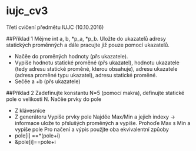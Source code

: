 # iujc_cv3
Třetí cvičení předmětu IUJC (10.10.2016)

##Příklad 1 
Mějme int a, b, *p_a, *p_b. Uložte do ukazatelů adresy statických proměnných a dále pracujte již pouze pomocí ukazatelů. 
- Načěe do proměných hodnoty (přs ukazatele). 
- Vypiše hodnotu statické proměné (přs ukazatel), hodnotu ukazatele (tedy adresu statické proměné, kterou obsahuje), adresu ukazatele (adresa proměné typu ukazatel), adresu statické proměné. 
- Sečěe a +b (přs ukazatele) 


##Příklad 2
Zadefinujte konstantu N=5 (pomocí makra), definujte statické pole o velikosti N. 
Načěe prvky do pole 
-  Z klávesnice 
-  Z generátoru 
Vypiše prvky pole 
Najděe Max/Min a jejich indexy -> informace ulože to přslušých proměných a vypiše. 
Prohoďe Max s Min a vypiše pole 
Pro načení a výpis použjte oba ekvivalentní způoby 
-  pole[i] ==*(pole+i) 
-  &pole[i]==pole+i 
